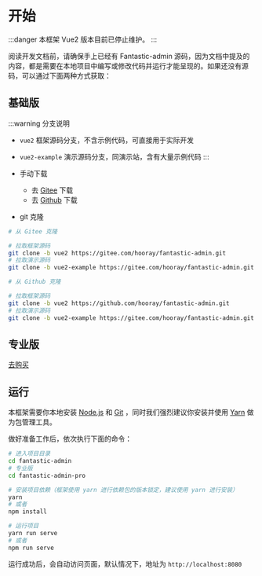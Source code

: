 # 开始

:::danger
本框架 Vue2 版本目前已停止维护。
:::

阅读开发文档前，请确保手上已经有 Fantastic-admin 源码，因为文档中提及的内容，都是需要在本地项目中编写或修改代码并运行才能呈现的。如果还没有源码，可以通过下面两种方式获取：

## 基础版

:::warning 分支说明
- `vue2` 框架源码分支，不含示例代码，可直接用于实际开发
- `vue2-example` 演示源码分支，同演示站，含有大量示例代码
:::

- 手动下载
  - 去 [Gitee](https://gitee.com/hooray/fantastic-admin) 下载
  - 去 [Github](https://github.com/hooray/fantastic-admin) 下载
- git 克隆

```sh
# 从 Gitee 克隆

# 拉取框架源码
git clone -b vue2 https://gitee.com/hooray/fantastic-admin.git
# 拉取演示源码
git clone -b vue2-example https://gitee.com/hooray/fantastic-admin.git
```

```sh
# 从 Github 克隆

# 拉取框架源码
git clone -b vue2 https://github.com/hooray/fantastic-admin.git
# 拉取演示源码
git clone -b vue2-example https://gitee.com/hooray/fantastic-admin.git
```

## 专业版

[去购买](../buy)

## 运行

本框架需要你本地安装 [Node.js](https://nodejs.org/zh-cn/) 和 [Git](https://git-scm.com/) ，同时我们强烈建议你安装并使用 [Yarn](https://classic.yarnpkg.com/zh-Hans/) 做为包管理工具。

做好准备工作后，依次执行下面的命令：

```sh
# 进入项目目录
cd fantastic-admin
# 专业版
cd fantastic-admin-pro

# 安装项目依赖（框架使用 yarn 进行依赖包的版本锁定，建议使用 yarn 进行安装）
yarn
# 或者
npm install

# 运行项目
yarn run serve
# 或者
npm run serve
```

运行成功后，会自动访问页面，默认情况下，地址为 `http://localhost:8080`